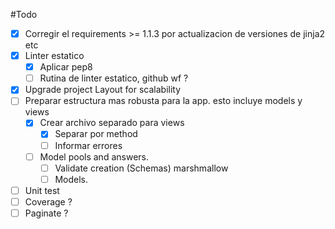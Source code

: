 #Todo

- [x] Corregir el requirements >= 1.1.3 por actualizacion de versiones de jinja2 etc
- [x] Linter estatico
  - [x] Aplicar pep8
  - [ ] Rutina de linter estatico, github wf ?
- [x] Upgrade project Layout for scalability
- [ ] Preparar estructura mas robusta para la app. esto incluye models y views
  - [x] Crear archivo separado para views
    - [x] Separar por method
    - [ ] Informar errores
  - [ ] Model pools and answers.
    - [ ] Validate creation (Schemas) marshmallow
    - [ ] Models.
- [ ] Unit test
- [ ] Coverage ?
- [ ] Paginate ?
